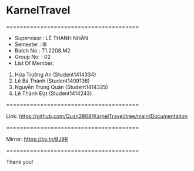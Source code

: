 # KarnelTravel
=======================================
+ Supervisor : LÊ THANH NHÂN
+ Semester : III
+ Batch No : T1.2208.M2
+ Group No: : 02
+ List Of Member:
1. Hứa Trường An (Student1414334)
2. Lê Bá Thành (Student1409136)
3. Nguyễn Trung Quân (Student1414325)
4. Lê Thành Đạt (Student1414243)
   
=======================================

Link: https://github.com/Quan2808/KarnelTravel/tree/main/Documentation

=======================================

Mirror: https://by.tn/BJ9R

=======================================

Thank you!
